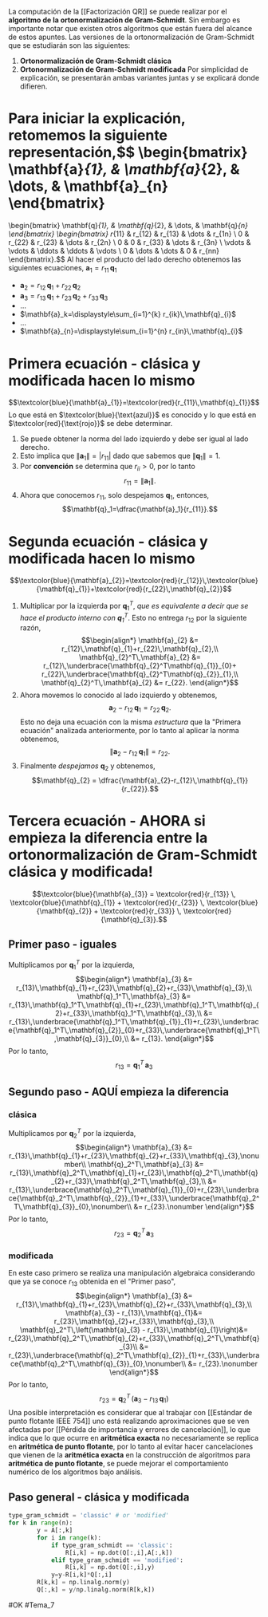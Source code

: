 La computación de la [[Factorización QR]] se puede realizar por el **algoritmo de la ortonormalización de Gram-Schmidt**. Sin embargo es importante notar que existen otros algoritmos que están fuera del alcance de estos apuntes. 
Las versiones de la ortonormalización de Gram-Schmidt que se estudiarán son las siguientes:
1. **Ortonormalización de Gram-Schmidt clásica**
2. **Ortonormalización de Gram-Schmidt modificada**
Por simplicidad de explicación, se presentarán ambas variantes juntas y se explicará donde difieren.

Para iniciar la explicación, retomemos la siguiente representación,$$
\begin{bmatrix} 
	\mathbf{a}_{1}, & \mathbf{a}_{2}, & \dots, & \mathbf{a}_{n}
\end{bmatrix}
=
\begin{bmatrix} 
	\mathbf{q}_{1}, & \mathbf{q}_{2}, & \dots, & \mathbf{q}_{n}
\end{bmatrix}
\begin{bmatrix}
	r_{11} & r_{12} & r_{13} & \dots  &  r_{1n} \\
	0      & r_{22} & r_{23} & \dots  &  r_{2n} \\
	0      & 0      & r_{33} & \dots  &  r_{3n} \\
	\vdots & \vdots & \ddots & \ddots &  \vdots \\
	0      & \dots  & \dots  &  0     &  r_{nn}
\end{bmatrix}.$$
Al hacer el producto del lado derecho obtenemos las siguientes ecuaciones,
 $\mathbf{a}_{1}=r_{11}\,\mathbf{q}_{1}$
- $\mathbf{a}_{2}=r_{12}\,\mathbf{q}_{1}+r_{22}\,\mathbf{q}_{2}$
- $\mathbf{a}_{3}=r_{13}\,\mathbf{q}_{1}+r_{23}\,\mathbf{q}_{2}+r_{33}\,\mathbf{q}_{3}$
- ...
- $\mathbf{a}_k=\displaystyle\sum_{i=1}^{k} r_{ik}\,\mathbf{q}_{i}$
- ...
- $\mathbf{a}_{n}=\displaystyle\sum_{i=1}^{n} r_{in}\,\mathbf{q}_{i}$
# Primera ecuación - clásica y modificada hacen lo mismo
$$\textcolor{blue}{\mathbf{a}_{1}}=\textcolor{red}{r_{11}\,\mathbf{q}_{1}}$$ Lo que está en $\textcolor{blue}{\text{azul}}$ es conocido y lo que está en $\textcolor{red}{\text{rojo}}$ se debe determinar.
1. Se puede obtener la norma del lado izquierdo y debe ser igual al lado derecho. 
2. Esto implica que $\|\mathbf{a}_1\|=|r_{11}|$ dado que sabemos que $\|\mathbf{q}_1\|=1$.
3. Por **convención** se determina que $r_{ii}>0$, por lo tanto $$r_{11}=\|\mathbf{a}_1\|.$$
4. Ahora que conocemos $r_{11}$, solo despejamos $\mathbf{q}_1$, entonces,$$\mathbf{q}_1=\dfrac{\mathbf{a}_1}{r_{11}}.$$
# Segunda ecuación - clásica y modificada hacen lo mismo
$$\textcolor{blue}{\mathbf{a}_{2}}=\textcolor{red}{r_{12}}\,\textcolor{blue}{\mathbf{q}_{1}}+\textcolor{red}{r_{22}\,\mathbf{q}_{2}}$$
1. Multiplicar por la izquierda por $\mathbf{q}_1^T$, _que es equivalente a decir que se hace el producto interno con $\mathbf{q}_1^T$_. Esto no entrega $r_{12}$ por la siguiente razón,$$\begin{align*}
	    \mathbf{a}_{2} &= r_{12}\,\mathbf{q}_{1}+r_{22}\,\mathbf{q}_{2},\\
	    \mathbf{q}_{2}^T\,\mathbf{a}_{2} &= r_{12}\,\underbrace{\mathbf{q}_{2}^T\mathbf{q}_{1}}_{0}+
	    r_{22}\,\underbrace{\mathbf{q}_{2}^T\mathbf{q}_{2}}_{1},\\
	    \mathbf{q}_{2}^T\,\mathbf{a}_{2} &= r_{22}.
	\end{align*}$$
2. Ahora movemos lo conocido al lado izquierdo y obtenemos,$$\mathbf{a}_{2} - r_{12}\,\mathbf{q}_{1}=r_{22}\,\mathbf{q}_{2}.$$Esto no deja una ecuación con la misma _estructura_ que la "Primera ecuación" analizada anteriormente, por lo tanto al aplicar la norma obtenemos,$$\|\mathbf{a}_{2} - r_{12}\,\mathbf{q}_{1}\|=r_{22}.$$
3. Finalmente _despejamos_ $\mathbf{q}_2$ y obtenemos,$$\mathbf{q}_{2} = \dfrac{\mathbf{a}_{2}-r_{12}\,\mathbf{q}_{1}}{r_{22}}.$$
# Tercera ecuación - AHORA si empieza la diferencia entre la ortonormalización de Gram-Schmidt clásica y modificada!
$$\textcolor{blue}{\mathbf{a}_{3}}
	    =
	    \textcolor{red}{r_{13}}
	    \,
	    \textcolor{blue}{\mathbf{q}_{1}}
	    +
	    \textcolor{red}{r_{23}}
	    \,
	    \textcolor{blue}{\mathbf{q}_{2}}
	    +
	    \textcolor{red}{r_{33}}
	    \,
	    \textcolor{red}{\mathbf{q}_{3}}.$$
## Primer paso - iguales
Multiplicamos por $\mathbf{q}_1^T$ por la izquierda,$$\begin{align*}
	    \mathbf{a}_{3} &=
	    r_{13}\,\mathbf{q}_{1}+r_{23}\,\mathbf{q}_{2}+r_{33}\,\mathbf{q}_{3},\\
	    \mathbf{q}_1^T\,\mathbf{a}_{3} &=
	    r_{13}\,\mathbf{q}_1^T\,\mathbf{q}_{1}+r_{23}\,\mathbf{q}_1^T\,\mathbf{q}_{2}+r_{33}\,\mathbf{q}_1^T\,\mathbf{q}_{3},\\
	     &=
	    r_{13}\,\underbrace{\mathbf{q}_1^T\,\mathbf{q}_{1}}_{1}+r_{23}\,\underbrace{\mathbf{q}_1^T\,\mathbf{q}_{2}}_{0}+r_{33}\,\underbrace{\mathbf{q}_1^T\,\mathbf{q}_{3}}_{0},\\
	     &=
	    r_{13}.
	\end{align*}$$ Por lo tanto,
$$r_{13}=\mathbf{q}_1^T\,\mathbf{a}_3$$
## Segundo paso - AQUÍ empieza la diferencia
### clásica
Multiplicamos por $\mathbf{q}_2^T$ por la izquierda,$$\begin{align*}
	    \mathbf{a}_{3} &=
	    r_{13}\,\mathbf{q}_{1}+r_{23}\,\mathbf{q}_{2}+r_{33}\,\mathbf{q}_{3},\nonumber\\
	    \mathbf{q}_2^T\,\mathbf{a}_{3} &=
	    r_{13}\,\mathbf{q}_2^T\,\mathbf{q}_{1}+r_{23}\,\mathbf{q}_2^T\,\mathbf{q}_{2}+r_{33}\,\mathbf{q}_2^T\,\mathbf{q}_{3},\\
	     &=
	    r_{13}\,\underbrace{\mathbf{q}_2^T\,\mathbf{q}_{1}}_{0}+r_{23}\,\underbrace{\mathbf{q}_2^T\,\mathbf{q}_{2}}_{1}+r_{33}\,\underbrace{\mathbf{q}_2^T\,\mathbf{q}_{3}}_{0},\nonumber\\
	     &=
	    r_{23}.\nonumber
	\end{align*}$$Por lo tanto,$$r_{23}=\mathbf{q}_2^T\,\mathbf{a}_3$$
### modificada
En este caso primero se realiza una manipulación algebraica considerando que ya se conoce $r_{13}$ obtenida en el "Primer paso",$$\begin{align*}
        \mathbf{a}_{3} &=
	    r_{13}\,\mathbf{q}_{1}+r_{23}\,\mathbf{q}_{2}+r_{33}\,\mathbf{q}_{3},\\
	    \mathbf{a}_{3} - r_{13}\,\mathbf{q}_{1}&=
	    r_{23}\,\mathbf{q}_{2}+r_{33}\,\mathbf{q}_{3},\\
	    \mathbf{q}_2^T\,\left(\mathbf{a}_{3} - r_{13}\,\mathbf{q}_{1}\right)&=
	    r_{23}\,\mathbf{q}_2^T\,\mathbf{q}_{2}+r_{33}\,\mathbf{q}_2^T\,\mathbf{q}_{3}\\
	     &=
	    r_{23}\,\underbrace{\mathbf{q}_2^T\,\mathbf{q}_{2}}_{1}+r_{33}\,\underbrace{\mathbf{q}_2^T\,\mathbf{q}_{3}}_{0},\nonumber\\
	     &=
	    r_{23}.\nonumber
	\end{align*}$$Por lo tanto,$$r_{23}=\mathbf{q}_2^T\,\left(\mathbf{a}_{3} - r_{13}\,\mathbf{q}_{1}\right)$$Una posible interpretación es considerar que al trabajar con [[Estándar de punto flotante IEEE 754]] uno está realizando aproximaciones que se ven afectadas por [[Pérdida de importancia y errores de cancelación]], lo que indica que lo que ocurre en **aritmética exacta** no necesariamente se replica en **aritmética de punto flotante**, por lo tanto al evitar hacer cancelaciones que vienen de la **aritmética exacta** en la construcción de algoritmos para **aritmética de punto flotante**, se puede mejorar el comportamiento numérico de los algoritmos bajo análisis.

## Paso general - clásica y modificada

```python
type_gram_schmidt = 'classic' # or 'modified'
for k in range(n):
        y = A[:,k]
        for i in range(k):
            if type_gram_schmidt == 'classic':
                R[i,k] = np.dot(Q[:,i],A[:,k])
            elif type_gram_schmidt == 'modified':
                R[i,k] = np.dot(Q[:,i],y)
            y=y-R[i,k]*Q[:,i]
        R[k,k] = np.linalg.norm(y)
        Q[:,k] = y/np.linalg.norm(R[k,k])
```

#OK
#Tema_7 

